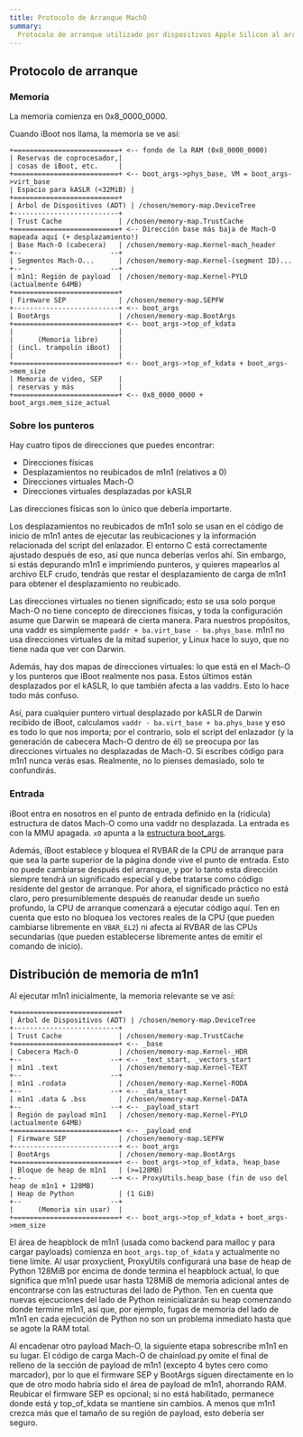 ```yaml
---
title: Protocolo de Arranque MachO
summary:
  Protocolo de arranque utilizado por dispositivos Apple Silicon al arrancar m1n1 como un binario MachO
---
```


## Protocolo de arranque

### Memoria

La memoria comienza en 0x8_0000_0000.

Cuando iBoot nos llama, la memoria se ve así:

```
+==========================+ <-- fondo de la RAM (0x8_0000_0000)
| Reservas de coprocesador,|
| cosas de iBoot, etc.     |
+==========================+ <-- boot_args->phys_base, VM = boot_args->virt_base
| Espacio para kASLR (<32MiB) |
+==========================+
| Árbol de Dispositivos (ADT) | /chosen/memory-map.DeviceTree
+--------------------------+
| Trust Cache              | /chosen/memory-map.TrustCache
+==========================+ <-- Dirección base más baja de Mach-O mapeada aquí (+ desplazamiento!)
| Base Mach-O (cabecera)   | /chosen/memory-map.Kernel-mach_header
+--                      --+
| Segmentos Mach-O...      | /chosen/memory-map.Kernel-(segment ID)...
+--                      --+
| m1n1: Región de payload  | /chosen/memory-map.Kernel-PYLD (actualmente 64MB)
+==========================+
| Firmware SEP             | /chosen/memory-map.SEPFW
+--------------------------+ <-- boot_args
| BootArgs                 | /chosen/memory-map.BootArgs
+==========================+ <-- boot_args->top_of_kdata
|                          |
|      (Memoria libre)     |
| (incl. trampolín iBoot)  |
|                          |
+==========================+ <-- boot_args->top_of_kdata + boot_args->mem_size
| Memoria de video, SEP    |
| reservas y más           |
+==========================+ <-- 0x8_0000_0000 + boot_args.mem_size_actual
```

### Sobre los punteros

Hay cuatro tipos de direcciones que puedes encontrar:

* Direcciones físicas
* Desplazamientos no reubicados de m1n1 (relativos a 0)
* Direcciones virtuales Mach-O
* Direcciones virtuales desplazadas por kASLR

Las direcciones físicas son lo único que debería importarte.

Los desplazamientos no reubicados de m1n1 solo se usan en el código de inicio de m1n1 antes de ejecutar las reubicaciones y la información relacionada del script del enlazador. El entorno C está correctamente ajustado después de eso, así que nunca deberías verlos ahí. Sin embargo, si estás depurando m1n1 e imprimiendo punteros, y quieres mapearlos al archivo ELF crudo, tendrás que restar el desplazamiento de carga de m1n1 para obtener el desplazamiento no reubicado.

Las direcciones virtuales no tienen significado; esto se usa solo porque Mach-O no tiene concepto de direcciones físicas, y toda la configuración asume que Darwin se mapeará de cierta manera. Para nuestros propósitos, una vaddr es simplemente `paddr + ba.virt_base - ba.phys_base`. m1n1 no usa direcciones virtuales de la mitad superior, y Linux hace lo suyo, que no tiene nada que ver con Darwin.

Además, hay dos mapas de direcciones virtuales: lo que está en el Mach-O y los punteros que iBoot realmente nos pasa. Estos últimos están desplazados por el kASLR, lo que también afecta a las vaddrs. Esto lo hace todo más confuso.

Así, para cualquier puntero virtual desplazado por kASLR de Darwin recibido de iBoot, calculamos
`vaddr - ba.virt_base + ba.phys_base` y eso es todo lo que nos importa; por el contrario, solo el script del enlazador (y la generación de cabecera Mach-O dentro de él) se preocupa por las direcciones virtuales no desplazadas de Mach-O. Si escribes código para m1n1 nunca verás esas. Realmente, no lo pienses demasiado, solo te confundirás.

### Entrada

iBoot entra en nosotros en el punto de entrada definido en la (ridícula) estructura de datos Mach-O como una vaddr no desplazada. La entrada es con la MMU apagada. `x0` apunta a la [estructura boot_args](https://github.com/AsahiLinux/m1n1/blob/main/src/xnuboot.h).

Además, iBoot establece y bloquea el RVBAR de la CPU de arranque para que sea la parte superior de la página donde vive el punto de entrada. Esto no puede cambiarse después del arranque, y por lo tanto esta dirección siempre tendrá un significado especial y debe tratarse como código residente del gestor de arranque. Por ahora, el significado práctico no está claro, pero presumiblemente después de reanudar desde un sueño profundo, la CPU de arranque comenzará a ejecutar código aquí. Ten en cuenta que esto no bloquea los vectores reales de la CPU (que pueden cambiarse libremente en `VBAR_EL2`) ni afecta al RVBAR de las CPUs secundarias (que pueden establecerse libremente antes de emitir el comando de inicio).

## Distribución de memoria de m1n1

Al ejecutar m1n1 inicialmente, la memoria relevante se ve así:

```
+==========================+
| Árbol de Dispositivos (ADT) | /chosen/memory-map.DeviceTree
+--------------------------+
| Trust Cache              | /chosen/memory-map.TrustCache
+==========================+ <-- _base
| Cabecera Mach-O          | /chosen/memory-map.Kernel-_HDR
+--                      --+ <-- _text_start, _vectors_start
| m1n1 .text               | /chosen/memory-map.Kernel-TEXT
+--                      --+
| m1n1 .rodata             | /chosen/memory-map.Kernel-RODA
+--                      --+ <-- _data_start
| m1n1 .data & .bss        | /chosen/memory-map.Kernel-DATA
+--                      --+ <-- _payload_start
| Región de payload m1n1   | /chosen/memory-map.Kernel-PYLD (actualmente 64MB)
+==========================+ <-- _payload_end
| Firmware SEP             | /chosen/memory-map.SEPFW
+--------------------------+ <-- boot_args
| BootArgs                 | /chosen/memory-map.BootArgs
+==========================+ <-- boot_args->top_of_kdata, heap_base
| Bloque de heap de m1n1   | (>=128MB)
+--                      --+ <-- ProxyUtils.heap_base (fin de uso del heap de m1n1 + 128MB)
| Heap de Python           | (1 GiB)
+--                      --+
|      (Memoria sin usar)  |
+==========================+ <-- boot_args->top_of_kdata + boot_args->mem_size
```

El área de heapblock de m1n1 (usada como backend para malloc y para cargar payloads) comienza en `boot_args.top_of_kdata` y actualmente no tiene límite. Al usar proxyclient, ProxyUtils configurará una base de heap de Python 128MiB por encima de donde termina el heapblock actual, lo que significa que m1n1 puede usar hasta 128MiB de memoria adicional antes de encontrarse con las estructuras del lado de Python. Ten en cuenta que nuevas ejecuciones del lado de Python reinicializarán su heap comenzando donde termine m1n1, así que, por ejemplo, fugas de memoria del lado de m1n1 en cada ejecución de Python no son un problema inmediato hasta que se agote la RAM total.

Al encadenar otro payload Mach-O, la siguiente etapa sobrescribe m1n1 en su lugar. El código de carga Mach-O de chainload.py omite el final de relleno de la sección de payload de m1n1 (excepto 4 bytes cero como marcador), por lo que el firmware SEP y BootArgs siguen directamente en lo que de otro modo habría sido el área de payload de m1n1, ahorrando RAM. Reubicar el firmware SEP es opcional; si no está habilitado, permanece donde está y top_of_kdata se mantiene sin cambios. A menos que m1n1 crezca más que el tamaño de su región de payload, esto debería ser seguro. 